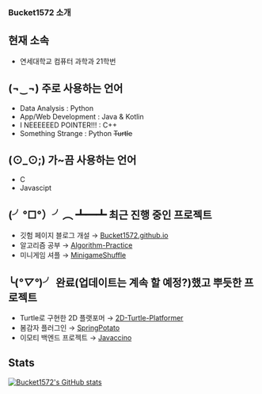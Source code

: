 ### Bucket1572 소개

## 현재 소속
- 연세대학교 컴퓨터 과학과 21학번

## (¬‿¬) 주로 사용하는 언어
- Data Analysis : Python
- App/Web Development : Java & Kotlin
- I NEEEEEED POINTER!!! : C++
- Something Strange : Python ~~Turtle~~

## (⊙_⊙;) 가~끔 사용하는 언어
- C
- Javascipt

## (╯°□°）╯︵ ┻━┻ 최근 진행 중인 프로젝트
- 깃험 페이지 블로그 개설 → [Bucket1572.github.io](https://github.com/Bucket1572/Bucket1572.github.io)
- 알고리즘 공부 → [Algorithm-Practice](https://github.com/Bucket1572/Algorithm-Practice)
- 미니게임 셔플 → [MinigameShuffle](https://github.com/Bucket1572/MinigameShuffle)

## ╰(*°▽°*)╯ 완료(업데이트는 계속 할 예정?)했고 뿌듯한 프로젝트
- Turtle로 구현한 2D 플랫포머 → [2D-Turtle-Platformer](https://github.com/Bucket1572/2D-Turtle-Platformer)
- 봄감자 플러그인 → [SpringPotato](https://github.com/Bucket1572/SpringPotato)
- 이모티 백엔드 프로젝트 → [Javaccino](https://github.com/PoolC/Javaccino)

## Stats
[![Bucket1572's GitHub stats](https://github-readme-stats.vercel.app/api?username=bucket1582)](https://github.com/bucket1582)
